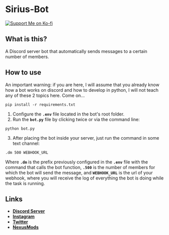 # Sirius-Bot
[![Support Me on Ko-fi](https://i.imgur.com/7Cm07AZ.png)](https://ko-fi.com/siriusbeck)

## What is this?
A Discord server bot that automatically sends messages to a certain number of members.

## How to use
An important warning: if you are here, I will assume that you already know how a bot works on discord and how to develop in python, I will not teach any of these 2 topics here.
Come on...
```
pip install -r requirements.txt
```
1. Configure the **`.env`** file located in the bot's root folder.
2. Run the **`bot.py`** file by clicking twice or via the command line:
```
python bot.py
```
3. After placing the bot inside your server, just run the command in some text channel:
```
.dm 500 WEBHOOK_URL
```
Where **`.dm`** is the prefix previously configured in the **`.env`** file with the command that calls the bot function, **`.500`** is the number of members for which the bot will send the message, and **`WEBHOOK_URL`** is the url of your webhook, where you will receive the log of everything the bot is doing while the task is running.
## Links
- **[Discord Server](https://discord.gg/pVKQ7vzmKE)**
- **[Instagram](https://instagram.com)**
- **[Twitter](https://twitter.com/_katiorro)**
- **[NexusMods](https://www.nexusmods.com/users/73453593)**
